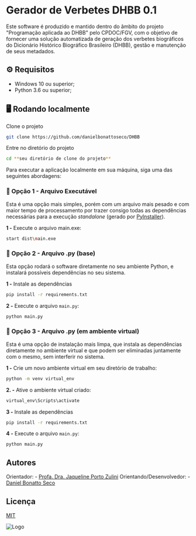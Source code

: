 
# Gerador de Verbetes DHBB 0.1

Este software é produzido e mantido dentro do âmbito do projeto "Programação aplicada ao DHBB" pelo CPDOC/FGV, com o objetivo de fornecer uma solução automatizada de geração dos verbetes biográficos do Dicionário Histórico Biográfico Brasileiro (DHBB),  gestão e manutenção de seus metadados.

## ⚙️ Requisitos
- Windows 10 ou superior;
- Python 3.6 ou superior;

## 🖥️ Rodando localmente

Clone o projeto

```bash
git clone https://github.com/danielbonattoseco/DHBB
```

Entre no diretório do projeto


```bash
cd **seu diretório de clone do projeto**
```

Para executar a aplicação localmente em sua máquina, siga uma das seguintes abordagens:

### 🔴 Opção 1 -  Arquivo Executável

Esta é uma opção mais simples, porém com um arquivo mais pesado e com maior tempo de processamento por trazer consigo todas as dependências necessárias para a execução *standalone* (gerado por [PyInstaller](https://pyinstaller.org/en/stable/)).

**1 -** Execute o arquivo main.exe:

```bash
start dist\main.exe
```

### 🔴 Opção 2 - Arquivo .py (base)

Esta opção rodará o software diretamente no seu ambiente Python, e instalará possíveis dependências no seu sistema.

**1 -** Instale as dependências

```bash
pip install -r requirements.txt
```

**2 -** Execute o arquivo `main.py`:
```bash
python main.py
```

### 🔴 Opção 3 - Arquivo .py (em ambiente virtual)

Esta é uma opção de instalação mais limpa, que instala as dependências diretamente no ambiente virtual e que podem ser eliminadas juntamente com o mesmo, sem interferir no sistema.

**1 -** Crie um novo ambiente virtual em seu diretório de trabalho:

```bash
python -m venv virtual_env
```

**2. -** Ative o ambiente virtual criado:

```bash
virtual_env\Scripts\activate
```
**3 -** Instale as dependências

```bash
pip install -r requirements.txt
```

**4 -** Execute o arquivo `main.py`:
```bash
python main.py
```
## Autores
Orientador: - [Profa. Dra. Jaqueline Porto Zulini](http://lattes.cnpq.br/4672784311890510)
Orientando/Desenvolvedor: - [Daniel Bonatto Seco](http://lattes.cnpq.br/8325397475123191)

## Licença

[MIT](https://choosealicense.com/licenses/mit/)




![Logo](https://cpdoc.fgv.br/sites/default/files/inline-images/logo-pt-br.png)
